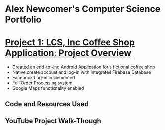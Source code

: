 # Alex Newcomer's Computer Science Portfolio

# [Project 1: LCS, Inc Coffee Shop Application: Project Overview](https://github.com/newcomat/Alex_Portfolio/tree/newcomat-coffeeshop-app)
* Created an end-to-end Android Application for a fictional coffee shop
* Native create account and log-in with integrated Firebase Database
* Facebook Log-in implemented
* Full Order Processing system
* Google Maps functionality enabled

## Code and Resources Used

## YouTube Project Walk-Though

